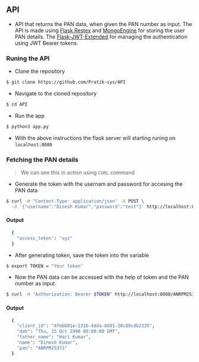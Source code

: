  ## API 

- API that returns the PAN data, when given the PAN number as input. The API is made using [Flask Restex](https://flask-restx.readthedocs.io/en/latest/quickstart.html) and [MongoEngine](http://docs.mongoengine.org/tutorial.html) for storing the user PAN details. The [Flask-JWT-Extended](https://flask-jwt-extended.readthedocs.io/en/stable/basic_usage/) for managing the authentication using JWT Bearer tokens.

###  Runing the API 

- Clone the repository 

```bash
$ git clone https://github.com/Pratik-sys/API
```

- Navigate to  the cloned repository 

```bash
$ cd API
```

- Run the app 

```bash
$ python3 app.py
```

- With the above instructions the flask server will starting runing on ```localhost:8080``` 

### Fetching the PAN details

> We can see this in action using ```CURL``` command

- Generate the token with the usernam and password for accesing the PAN data 

```bash
$ curl -H "Content-Type: application/json" -X POST \
  -d '{"username":"Dinesh Kumar","password":"test"}' http://localhost:8080/login
```

#### Output 

```bash
  {
    "access_token": "xyz"
  }

```
- After generating token, save the token into the variable


```bash
$ export TOKEN = "Your token"
```

- Now the PAN data can be accessed with the help of token and the PAN number as input. 


```bash 
$ curl -H "Authorization: Bearer $TOKEN" http://localhost:8080/ANRPM2537J
```

#### Output

```bash 
  {
    "client_id": "4feb601e-2316-4dda-8d91-28c89cdb2335",
    "dob": "Thu, 25 Oct 1990 00:00:00 GMT",
    "father_name": "Hari Kumar",
    "name": "Dinesh Kumar",
    "pan": "ANRPM2537J"
  }
```